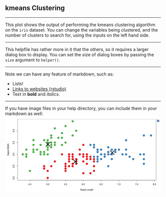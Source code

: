## kmeans Clustering

***
This plot shows the output of performing the kmeans clustering algorithm on the `iris` dataset. You can change the variables being clustered, and the number of clusters to search for, using the inputs on the left hand side.

***
This helpfile has rather more in it that the others, so it requires a larger dialog box to display. You can set the size of dialog boxes by passing the `size` argument to `helper()`.

***
Note we can have any feature of markdown, such as:
* Lists!
* [Links to websites (rstudio)](https://rstudio.com/)
* Text in **bold** and *italics*.

***
If you have image files in your help directory, you can include them in your markdown as well:
![An image (PNG)](plot.png)

